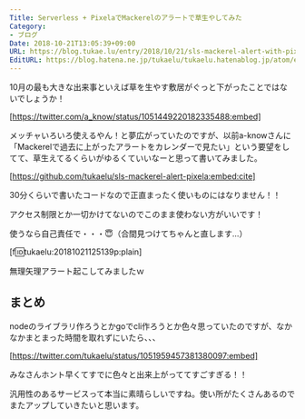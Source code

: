 ```yaml
---
Title: Serverless + PixelaでMackerelのアラートで草生やしてみた
Category:
- ブログ
Date: 2018-10-21T13:05:39+09:00
URL: https://blog.tukae.lu/entry/2018/10/21/sls-mackerel-alert-with-pixela
EditURL: https://blog.hatena.ne.jp/tukaelu/tukaelu.hatenablog.jp/atom/entry/10257846132657308674
---
```


10月の最も大きな出来事といえば草を生やす敷居がぐっと下がったことではないでしょうか！


[https://twitter.com/a_know/status/1051449220182335488:embed]


メッチャいろいろ使えるやん！と夢広がっていたのですが、以前a-knowさんに「Mackerelで過去に上がったアラートをカレンダーで見たい」という要望をしてて、草生えてるくらいがゆるくていいなーと思って書いてみました。


[https://github.com/tukaelu/sls-mackerel-alert-pixela:embed:cite]


30分くらいで書いたコードなので正直まったく使いものにはなりません！！

アクセス制限とか一切かけてないのでこのまま使わない方がいいです！

使うなら自己責任で・・・😇（合間見つけてちゃんと直します…）


[f:id:tukaelu:20181021125139p:plain]


無理矢理アラート起こしてみましたｗ


## まとめ

nodeのライブラリ作ろうとかgoでcli作ろうとか色々思っていたのですが、なかなかまとまった時間を取れずにいたら、、、

[https://twitter.com/tukaelu/status/1051959457381380097:embed]

みなさんホント早くてすでに色々と出来上がっててすごすぎる！！

汎用性のあるサービスって本当に素晴らしいですね。使い所がたくさんあるのでまたアップしていきたいと思います。
